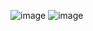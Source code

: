 ![image](https://github.com/user-attachments/assets/3b7e503e-d42b-4736-b86d-6abec2618361)
![image](https://github.com/user-attachments/assets/48bbd8e6-4004-4b96-a62d-33ce8516a699)
